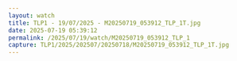 ```yaml
---
layout: watch
title: TLP1 - 19/07/2025 - M20250719_053912_TLP_1T.jpg
date: 2025-07-19 05:39:12
permalink: /2025/07/19/watch/M20250719_053912_TLP_1
capture: TLP1/2025/202507/20250718/M20250719_053912_TLP_1T.jpg
---
```

